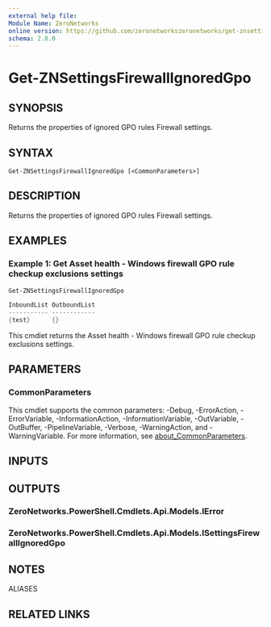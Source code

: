 ```yaml
---
external help file:
Module Name: ZeroNetworks
online version: https://github.com/zeronetworkszeronetworks/get-znsettingsfirewallignoredgpo
schema: 2.0.0
---
```


# Get-ZNSettingsFirewallIgnoredGpo

## SYNOPSIS
Returns the properties of ignored GPO rules Firewall settings.

## SYNTAX

```
Get-ZNSettingsFirewallIgnoredGpo [<CommonParameters>]
```

## DESCRIPTION
Returns the properties of ignored GPO rules Firewall settings.

## EXAMPLES

### Example 1: Get Asset health - Windows firewall GPO rule checkup exclusions settings
```powershell
Get-ZNSettingsFirewallIgnoredGpo

InboundList OutboundList
----------- ------------
{test}      {}
```

This cmdlet returns the Asset health - Windows firewall GPO rule checkup exclusions settings.

## PARAMETERS

### CommonParameters
This cmdlet supports the common parameters: -Debug, -ErrorAction, -ErrorVariable, -InformationAction, -InformationVariable, -OutVariable, -OutBuffer, -PipelineVariable, -Verbose, -WarningAction, and -WarningVariable. For more information, see [about_CommonParameters](http://go.microsoft.com/fwlink/?LinkID=113216).

## INPUTS

## OUTPUTS

### ZeroNetworks.PowerShell.Cmdlets.Api.Models.IError

### ZeroNetworks.PowerShell.Cmdlets.Api.Models.ISettingsFirewallIgnoredGpo

## NOTES

ALIASES

## RELATED LINKS


